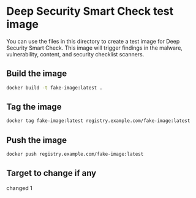 # Deep Security Smart Check test image

You can use the files in this directory to create a test image for Deep Security Smart Check. This image will trigger findings in the malware, vulnerability, content, and security checklist scanners.

## Build the image

```sh
docker build -t fake-image:latest .
```

## Tag the image

```sh
docker tag fake-image:latest registry.example.com/fake-image:latest
```

## Push the image

```sh
docker push registry.example.com/fake-image:latest
```
## Target to change if any
changed 1
